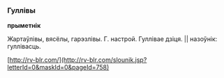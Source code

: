 ### Гуллівы
**прыметнік**

Жартаўлівы, вясёлы, гарэзлівы. Г. настрой. Гуллівае дзіця. || назоўнік: гуллівасць.

<a rel="author">[http://rv-blr.com/](http://rv-blr.com/slounik.jsp?letterId=0&maskId=0&pageId=758)</a>
